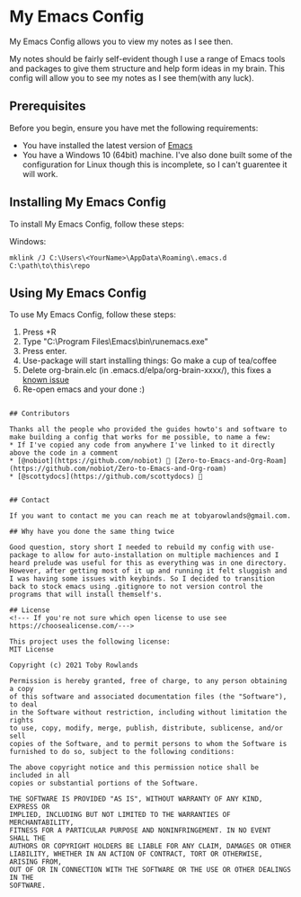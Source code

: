 # My Emacs Config

My Emacs Config allows you to view my notes as I see then.

My notes should be fairly self-evident though I use a range of Emacs tools and packages to give them structure and help form ideas in my brain.  This config will allow you to see my notes as I see them(with any luck).


## Prerequisites

Before you begin, ensure you have met the following requirements:
<!--- These are just example requirements. Add, duplicate or remove as required --->
* You have installed the latest version of [Emacs](https://www.gnu.org/software/emacs/)
* You have a Windows 10 (64bit) machine. I've also done built some of the configuration for Linux though this is incomplete, so I can't guarentee it will work.

## Installing My Emacs Config

To install My Emacs Config, follow these steps:

Windows:
```
mklink /J C:\Users\<YourName>\AppData\Roaming\.emacs.d C:\path\to\this\repo
```
## Using My Emacs Config

To use My Emacs Config, follow these steps:
1. Press <Win>+R
2. Type "C:\Program Files\Emacs\bin\runemacs.exe"
3. Press enter.
4. Use-package will start installing things: Go make a cup of tea/coffee
5. Delete org-brain.elc (in .emacs.d/elpa/org-brain-xxxx/), this fixes a [known issue](https://github.com/Kungsgeten/org-brain/issues/320)
6. Re-open emacs and your done :)
```

## Contributors

Thanks all the people who provided the guides howto's and software to make building a config that works for me possible, to name a few:
* If I've copied any code from anywhere I've linked to it directly above the code in a comment
* [@nobiot](https://github.com/nobiot) 🐛 [Zero-to-Emacs-and-Org-Roam](https://github.com/nobiot/Zero-to-Emacs-and-Org-roam)
* [@scottydocs](https://github.com/scottydocs) 📖


## Contact

If you want to contact me you can reach me at tobyarowlands@gmail.com.

## Why have you done the same thing twice

Good question, story short I needed to rebuild my config with use-package to allow for auto-installation on multiple machiences and I heard prelude was useful for this as everything was in one directory.  However, after getting most of it up and running it felt sluggish and I was having some issues with keybinds. So I decided to transition back to stock emacs using .gitignore to not version control the programs that will install themself's.

## License
<!--- If you're not sure which open license to use see https://choosealicense.com/--->

This project uses the following license:
MIT License

Copyright (c) 2021 Toby Rowlands

Permission is hereby granted, free of charge, to any person obtaining a copy
of this software and associated documentation files (the "Software"), to deal
in the Software without restriction, including without limitation the rights
to use, copy, modify, merge, publish, distribute, sublicense, and/or sell
copies of the Software, and to permit persons to whom the Software is
furnished to do so, subject to the following conditions:

The above copyright notice and this permission notice shall be included in all
copies or substantial portions of the Software.

THE SOFTWARE IS PROVIDED "AS IS", WITHOUT WARRANTY OF ANY KIND, EXPRESS OR
IMPLIED, INCLUDING BUT NOT LIMITED TO THE WARRANTIES OF MERCHANTABILITY,
FITNESS FOR A PARTICULAR PURPOSE AND NONINFRINGEMENT. IN NO EVENT SHALL THE
AUTHORS OR COPYRIGHT HOLDERS BE LIABLE FOR ANY CLAIM, DAMAGES OR OTHER
LIABILITY, WHETHER IN AN ACTION OF CONTRACT, TORT OR OTHERWISE, ARISING FROM,
OUT OF OR IN CONNECTION WITH THE SOFTWARE OR THE USE OR OTHER DEALINGS IN THE
SOFTWARE.